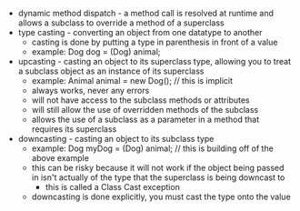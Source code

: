 - dynamic method dispatch - a method call is resolved at runtime and allows a subclass to override a method of a superclass
- type casting - converting an object from one datatype to another
  - casting is done by putting a type in parenthesis in front of a value
  - example: Dog dog = (Dog) animal;
- upcasting - casting an object to its superclass type, allowing you to treat a subclass object as an instance of its superclass
  - example: Animal animal = new Dog(); // this is implicit
  - always works, never any errors
  - will not have access to the subclass methods or attributes
  - will still allow the use of overridden methods of the subclass
  - allows the use of a subclass as a parameter in a method that requires its superclass
- downcasting - casting an object to its subclass type
  - example: Dog myDog = (Dog) animal; // this is building off of the above example
  - this can be risky because it will not work if the object being passed in isn't actually of the type that the superclass is being downcast to
    - this is called a Class Cast exception
  - downcasting is done explicitly, you must cast the type onto the value